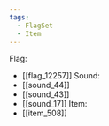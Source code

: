 ```yaml
---
tags:
  - FlagSet
  - Item
---
```

Flag:
- [[flag_12257]]
Sound:
- [[sound_44]]
- [[sound_43]]
- [[sound_17]]
Item:
- [[item_508]]
